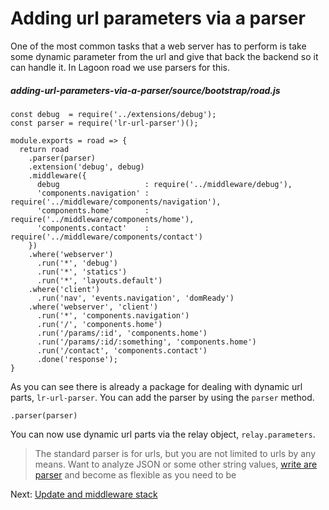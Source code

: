 # Adding url parameters via a parser

One of the most common tasks that a web server has to perform is take some dynamic parameter from the url and give that back the backend so it can handle it. In Lagoon road we use parsers for this.

##### adding-url-parameters-via-a-parser/source/bootstrap/road.js
```
const debug  = require('../extensions/debug');
const parser = require('lr-url-parser')();

module.exports = road => {
  return road
    .parser(parser)
    .extension('debug', debug)
    .middleware({
      debug                   : require('../middleware/debug'),
      'components.navigation' : require('../middleware/components/navigation'),
      'components.home'       : require('../middleware/components/home'),
      'components.contact'    : require('../middleware/components/contact')
    })
    .where('webserver')
      .run('*', 'debug')
      .run('*', 'statics')
      .run('*', 'layouts.default')
    .where('client')
      .run('nav', 'events.navigation', 'domReady')
    .where('webserver', 'client')
      .run('*', 'components.navigation')
      .run('/', 'components.home')
      .run('/params/:id', 'components.home')
      .run('/params/:id/:something', 'components.home')
      .run('/contact', 'components.contact')
      .done('response');
}
```

As you can see there is already a package for dealing with dynamic url parts, `lr-url-parser`. You can add the parser by using the `parser` method.

```
.parser(parser)
```

You can now use dynamic url parts via the relay object, `relay.parameters`.

> The standard parser is for urls, but you are not limited to urls by any means. Want to analyze JSON or some other string values, [write are parser](/guide/writing-parsers) and become as flexible as you need to be

Next: [Update and middleware stack](/guide/update-and-middleware-stack)
